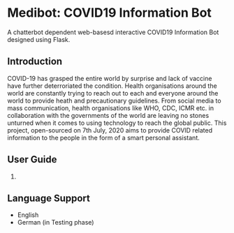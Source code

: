 # Medibot: COVID19 Information Bot
A chatterbot dependent web-basesd interactive COVID19 Information Bot designed using Flask.

## Introduction
COVID-19 has grasped the entire world by surprise and lack of vaccine have further deterroriated the condition. Health organisations around the world are constantly trying to reach out to each and everyone around the world to provide heath and precautionary guidelines. From social media to mass communication, health organisations like WHO, CDC, ICMR etc. in collaboration with the governments of the world are leaving no stones unturned when it comes to using technology to reach the global public. This project, open-sourced on 7th July, 2020 aims to provide COVID related information to the people in the form of a smart personal assistant.

## User Guide
1. 

## Language Support
* English 
* German (in Testing phase)
